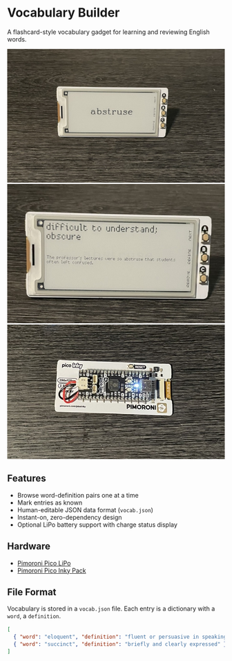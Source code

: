 # Vocabulary Builder

A flashcard-style vocabulary gadget for learning and reviewing English words.

![](IMG_0978.JPEG)  
![](IMG_0979.JPEG)  
![](IMG_0980.JPEG)

## Features

- Browse word-definition pairs one at a time
- Mark entries as known
- Human-editable JSON data format (`vocab.json`)
- Instant-on, zero-dependency design
- Optional LiPo battery support with charge status display

## Hardware

- [Pimoroni Pico LiPo](https://shop.pimoroni.com/products/pico-lipo-16mb)  
- [Pimoroni Pico Inky Pack](https://shop.pimoroni.com/products/pico-inky-pack)

## File Format

Vocabulary is stored in a `vocab.json` file. Each entry is a dictionary with a `word`, a `definition`.

```json
[
  { "word": "eloquent", "definition": "fluent or persuasive in speaking or writing" },
  { "word": "succinct", "definition": "briefly and clearly expressed" }
]
